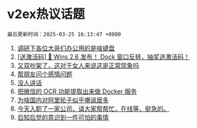 # v2ex热议话题

`最后更新时间：2025-03-25 16:13:47 +0800`

1. [调研下各位大哥们办公用的是啥键盘](https://www.v2ex.com/t/1120838)
1. [[送激活码] 🎉 Wins 2.6 发布！ Dock 窗口反转，抽奖送激活码！](https://www.v2ex.com/t/1120788)
1. [又双吵架了，这对于女人来说这是正常现象吗](https://www.v2ex.com/t/1120868)
1. [帮朋友问个感情问题](https://www.v2ex.com/t/1120872)
1. [没人讲话](https://www.v2ex.com/t/1120841)
1. [把微信的 OCR 功能提取出来做 Docker 服务](https://www.v2ex.com/t/1120897)
1. [为啥国内对阿里轮子似乎嘲讽居多](https://www.v2ex.com/t/1120891)
1. [今天入职了一家公司，请大家帮帮忙，在线等，挺急的。](https://www.v2ex.com/t/1120725)
1. [后知后觉的意识到一件可怕的事情](https://www.v2ex.com/t/1120839)

